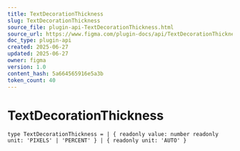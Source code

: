 ```yaml
---
title: TextDecorationThickness
slug: TextDecorationThickness
source_file: plugin-api-TextDecorationThickness.html
source_url: https://www.figma.com/plugin-docs/api/TextDecorationThickness/
doc_type: plugin-api
created: 2025-06-27
updated: 2025-06-27
owner: figma
version: 1.0
content_hash: 5a664565916e5a3b
token_count: 40
---
```

# TextDecorationThickness

```
type TextDecorationThickness = | { readonly value: number readonly unit: 'PIXELS' | 'PERCENT' } | { readonly unit: 'AUTO' }
```